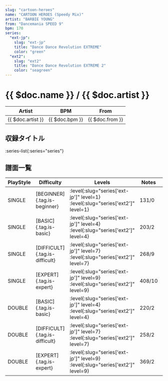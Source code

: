 ```yaml
---
slug: "cartoon-heroes"
name: "CARTOON HEROES (Speedy Mix)"
artist: "BARBIE YOUNG"
from: "Dancemania SPEED 9"
bpm: 170
series:
  "ext-jp":
    slug: "ext-jp"
    title: "Dance Dance Revolution EXTREME"
    color: "green"
  "ext2":
    slug: "ext2"
    title: "Dance Dance Revolution EXTREME 2"
    color: "seagreen"
---
```


# {{ $doc.name }} / {{ $doc.artist }}

|Artist|BPM|From|
|------|---|----|
|{{ $doc.artist }}|{{ $doc.bpm }}|{{ $doc.from }}|

## 収録タイトル

:series-list{:series="series"}

## 譜面一覧

|PlayStyle|Difficulty|Levels|Notes|Movie|
|---------|----------|------|-----|-----|
|SINGLE|[BEGINNER]{.tag.is-beginner}|:level{:slug="series['ext-jp']" level=1} :level{:slug="series['ext2']" level=1}|131/0||
|SINGLE|[BASIC]{.tag.is-basic}|:level{:slug="series['ext-jp']" level=4} :level{:slug="series['ext2']" level=4}|203/2||
|SINGLE|[DIFFICULT]{.tag.is-difficult}|:level{:slug="series['ext-jp']" level=7} :level{:slug="series['ext2']" level=7}|268/9||
|SINGLE|[EXPERT]{.tag.is-expert}|:level{:slug="series['ext-jp']" level=9} :level{:slug="series['ext2']" level=9}|408/10||
|DOUBLE|[BASIC]{.tag.is-basic}|:level{:slug="series['ext-jp']" level=4} :level{:slug="series['ext2']" level=4}|220/2||
|DOUBLE|[DIFFICULT]{.tag.is-difficult}|:level{:slug="series['ext-jp']" level=7} :level{:slug="series['ext2']" level=7}|258/2||
|DOUBLE|[EXPERT]{.tag.is-expert}|:level{:slug="series['ext-jp']" level=9} :level{:slug="series['ext2']" level=9}|369/2||
